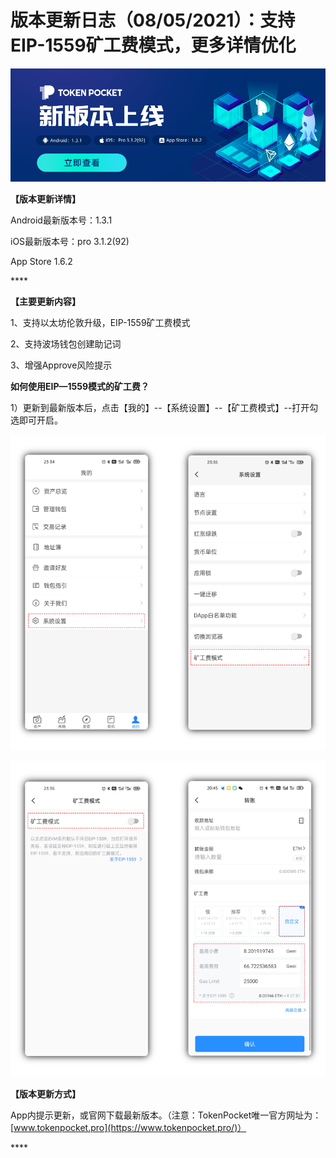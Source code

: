 # 版本更新日志（08/05/2021）：支持EIP-1559矿工费模式，更多详情优化

![](../../.gitbook/assets/xin-ban-ben-1.3.1.png)

**【版本更新详情】**

Android最新版本号：1.3.1 

iOS最新版本号：pro 3.1.2\(92\) 

App Store 1.6.2

\*\*\*\*

**【主要更新内容】**

‌1、支持以太坊伦敦升级，EIP-1559矿工费模式

2、支持波场钱包创建助记词

3、增强Approve风险提示



**如何使用EIP—1559模式的矿工费？**

1）更新到最新版本后，点击【我的】--【系统设置】--【矿工费模式】--打开勾选即可开启。

![](../../.gitbook/assets/eip-jiao-cheng-1.png)

![](../../.gitbook/assets/eip-jiao-cheng-2.png)

**【版本更新方式】**

‌App内提示更新，或官网下载最新版本。（注意：TokenPocket唯一官方网址为：[www.tokenpocket.pro](https://www.tokenpocket.pro/)）

\*\*\*\*

